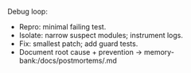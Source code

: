 Debug loop:
- Repro: minimal failing test.
- Isolate: narrow suspect modules; instrument logs.
- Fix: smallest patch; add guard tests.
- Document root cause + prevention → memory-bank:/docs/postmortems/<short>.md
